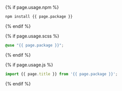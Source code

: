 <div class="type gap" markdown="1">

{% if page.usage.npm %}
```sh
npm install {{ page.package }}
```
{% endif %}

{% if page.usage.scss %}
```scss
@use "{{ page.package }}";
```
{% endif %}

{% if page.usage.js %}
```js
import {{ page.title }} from '{{ page.package }}';
```
{% endif %}

</div>
